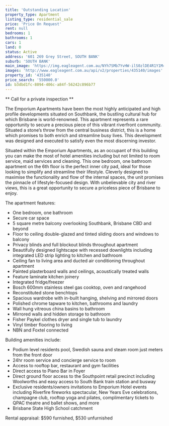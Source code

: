 ```yaml
---
title: 'Outstanding Location'
property_type: Apartment
listing_type: residential_sale
price: 'Price On Request'
rent: null
bedrooms: 1
bathrooms: 1
cars: 1
land: 0
status: Active
address: '601 269 Grey Street, SOUTH BANK'
suburb: 'SOUTH BANK'
main_image: 'https://img.eagleagent.com.au/NYh7SMb7YvHW-ilS0zlDE4R1Y1M=/1280x854/smart/https://s3-us-west-2.amazonaws.com/eagleagent-orig/images/6820872/131099506-image-M.jpg'
images: 'http://www.eagleagent.com.au/api/v2/properties/435140/images'
property_id: '435140'
price_search: '550000.0'
id: b3dbd1fc-8094-406c-a84f-56242c896b77
---
```

** Call for a private inspection **

The Emporium Apartments have been the most highly anticipated and high profile developments situated on Southbank, the bustling cultural hub for which Brisbane is world-renowned. This apartment represents a rare opportunity to secure a precious piece of this vibrant riverfront community. Situated a stone’s throw from the central business district, this is a home which promises to both enrich and streamline busy lives. This development was designed and executed to satisfy even the most discerning investor.

Situated within the Emporium Apartments, as an occupant of this building you can make the most of hotel amenities including but not limited to room service, maid services and cleaning. This one bedroom, one bathroom apartment on the 6th floor is the perfect inner city pad, ideal for those looking to simplify and streamline their lifestyle. Cleverly designed to maximise the functionality and flow of the internal spaces, the unit promises the pinnacle of lifestyle-focused design. With unbelievable city and river views, this is a great opportunity to secure a priceless piece of Brisbane to enjoy.

The apartment features:

*  One bedroom, one bathroom
*  Secure car space
*  5 square metre balcony overlooking Southbank, Brisbane CBD and beyond
*  Floor to ceiling double-glazed and tinted sliding doors and windows to balcony
*  Privacy blinds and full blockout blinds throughout apartment
*  Beautifully designed lightscape with recessed downlights including integrated LED strip lighting to kitchen and bathroom
*  Ceiling fan to living area and ducted air conditioning throughout apartment
*  Painted plasterboard walls and ceilings, acoustically treated walls
*  Feature laminate kitchen joinery
*  Integrated fridge/freezer
*  Bosch 600mm stainless steel gas cooktop, oven and rangehood
*  Reconstituted stone benchtops
*  Spacious wardrobe with in-built hanging, shelving and mirrored doors
*  Polished chrome tapware to kitchen, bathrooms and laundry
*  Wall hung vitreous china basins to bathroom
*  Mirrored walls and hidden storage to bathroom
*  Fisher Paykel clothes dryer and single tub to laundry
*  Vinyl timber flooring to living
*  NBN and Foxtel connected

Building amenities include:

*  Podium level residents pool, Swedish sauna and steam room just meters from the front door
*  24hr room service and concierge service to room
*  Access to rooftop bar, restaurant and gym facilities
*  Direct access to Piano Bar in Foyer
*  Direct ground floor access to the Southpoint retail precinct including Woolworths and easy access to South Bank train station and busway
*  Exclusive residents/owners invitations to Emporium Hotel events including Riverfire fireworks spectacular, New Years Eve celebrations, champagne club, rooftop yoga and pilates, complimentary tickets to QPAC theatre and ballet shows, and more
*  Brisbane State High School catchment

Rental appraisal: $590 furnished, $530 unfurnished